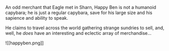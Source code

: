 An odd merchant that Eagle met in Sharn, Happy Ben is not a humanoid capybara; he is just a regular capybara, save for his large size and his sapience and ability to speak.

He claims to travel across the world gathering strange sundries to sell, and, well, he *does* have an interesting and eclectic array of merchandise...

![[happyben.png]]